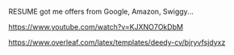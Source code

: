 RESUME got me offers from Google, Amazon, Swiggy... 


https://www.youtube.com/watch?v=KJXNO7OkDbM
>
https://www.overleaf.com/latex/templates/deedy-cv/bjryvfsjdyxz

